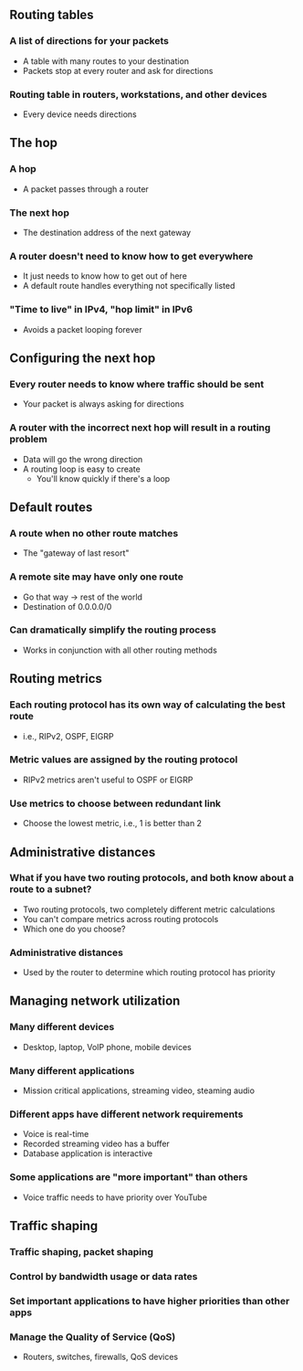 ## Routing tables
### A list of directions for your packets
- A table with many routes to your destination
- Packets stop at every router and ask for directions
### Routing table in routers, workstations, and other devices
- Every device needs directions
## The hop
### A hop
- A packet passes through a router
### The next hop
- The destination address of the next gateway
### A router doesn't need to know how to get everywhere
- It just needs to know how to get out of here
- A default route handles everything not specifically listed
### "Time to live" in IPv4, "hop limit" in IPv6
- Avoids a packet looping forever
## Configuring the next hop
### Every router needs to know where traffic should be sent
- Your packet is always asking for directions
### A router with the incorrect next hop will result in a routing problem 
- Data will go the wrong direction
- A routing loop is easy to create 
	- You'll know quickly if there's a loop
## Default routes
### A route when no other route matches
- The "gateway of last resort"
### A remote site may have only one route
- Go that way -> rest of the world
- Destination of 0.0.0.0/0
### Can dramatically simplify the routing process
- Works in conjunction with all other routing methods
## Routing metrics
### Each routing protocol has its own way of calculating the best route
- i.e., RIPv2, OSPF, EIGRP
### Metric values are assigned by the routing protocol
- RIPv2 metrics aren't useful to OSPF or EIGRP
### Use metrics to choose between redundant link
- Choose the lowest metric, i.e., 1 is better than 2
## Administrative distances
### What if you have two routing protocols, and both know about a route to a subnet?
- Two routing protocols, two completely different metric calculations
- You can't compare metrics across routing protocols
- Which one do you choose?
### Administrative distances
- Used by the router to determine which routing protocol has priority
## Managing network utilization
### Many different devices
- Desktop, laptop, VoIP phone, mobile devices
### Many different applications
- Mission critical applications, streaming video, steaming audio
### Different apps have different network requirements
- Voice is real-time
- Recorded streaming video has a buffer
- Database application is interactive
### Some applications are "more important" than others
- Voice traffic needs to have priority over YouTube
## Traffic shaping
### Traffic shaping, packet shaping
### Control by bandwidth usage or data rates
### Set important applications to have higher priorities than other apps
### Manage the Quality of Service (QoS)
- Routers, switches, firewalls, QoS devices
